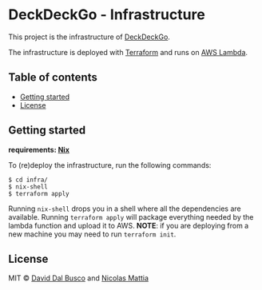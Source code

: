 # DeckDeckGo - Infrastructure

This project is the infrastructure of [DeckDeckGo].

The infrastructure is deployed with [Terraform] and runs on [AWS Lambda].

## Table of contents

- [Getting started](#getting-started)
- [License](#license)

## Getting started

**requirements: [Nix]**

To (re)deploy the infrastructure, run the following commands:

``` shell
$ cd infra/
$ nix-shell
$ terraform apply
```

Running `nix-shell` drops you in a shell where all the dependencies are
available. Running `terraform apply` will package everything needed by the
lambda function and upload it to AWS. **NOTE**: if you are deploying from a new
machine you may need to run `terraform init`.

## License

MIT © [David Dal Busco](mailto:david.dalbusco@outlook.com) and [Nicolas Mattia](nicolas@nmattia.com)

[DeckDeckGo]: https://deckdeckgo.com
[Terraform]: https://www.terraform.io/
[AWS Lambda]: https://aws.amazon.com/lambda/
[Nix]: https://nixos.org/nix/
